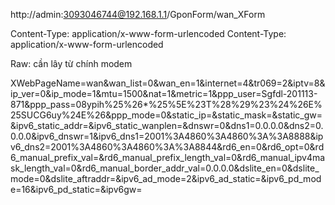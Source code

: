 

http://admin:3093046744@192.168.1.1/GponForm/wan_XForm

Content-Type: application/x-www-form-urlencoded
Content-Type: application/x-www-form-urlencoded

Raw: cần lây từ chính modem


XWebPageName=wan&wan_list=0&wan_en=1&internet=4&tr069=2&iptv=8&ip_ver=0&ip_mode=1&mtu=1500&nat=1&metric=1&ppp_user=Sgfdl-201113-871&ppp_pass=08ypih%25%26*%25%5E%23T%28%29%23%24%26E%25SUCG6uy%24E%26&ppp_mode=0&static_ip=&static_mask=&static_gw=&ipv6_static_addr=&ipv6_static_wanplen=&dnswr=0&dns1=0.0.0.0&dns2=0.0.0.0&ipv6_dnswr=1&ipv6_dns1=2001%3A4860%3A4860%3A%3A8888&ipv6_dns2=2001%3A4860%3A4860%3A%3A8844&rd6_en=0&rd6_opt=0&rd6_manual_prefix_val=&rd6_manual_prefix_length_val=0&rd6_manual_ipv4mask_length_val=0&rd6_manual_border_addr_val=0.0.0.0&dslite_en=0&dslite_mode=0&dslite_aftraddr=&ipv6_ad_mode=2&ipv6_ad_static=&ipv6_pd_mode=16&ipv6_pd_static=&ipv6gw=